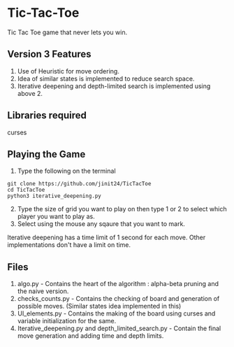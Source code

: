 # Tic-Tac-Toe #
Tic Tac Toe game that never lets you win.

## Version 3 Features ##
1. Use of Heuristic for move ordering.
2. Idea of similar states is implemented to reduce search space.
3. Iterative deepening and depth-limited search is implemented using above 2.

## Libraries required ##
curses

## Playing the Game ## 

1. Type the following on the terminal
```
git clone https://github.com/jinit24/TicTacToe
cd TicTacToe
python3 iterative_deepening.py
```
2. Type the size of grid you want to play on then type 1 or 2 to select which player you want to play as.
3. Select using the mouse any sqaure that you want to mark. 

Iterative deepening has a time limit of 1 second for each move. Other implementations don't have a limit on time.

## Files ##
1. algo.py - Contains the heart of the algorithm : alpha-beta pruning and the naive version.
2. checks_counts.py - Contains the checking of board and generation of possible moves. (Similar states idea implemented in this)
3. UI_elements.py - Contains the making of the board using curses and variable initialization for the same.
4. Iterative_deepening.py and depth_limited_search.py - Contain the final move generation and adding time and depth limits. 
